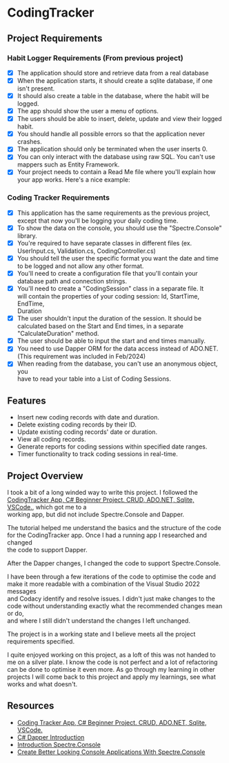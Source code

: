 # CodingTracker

## Project Requirements

### Habit Logger Requirements (From previous project)

- [X] The application should store and retrieve data from a real database
- [X] When the application starts, it should create a sqlite database, if one
  isn't present.
- [X] It should also create a table in the database, where the habit will be  
  logged.
- [X] The app should show the user a menu of options.
- [X] The users should be able to insert, delete, update and view their logged  
  habit.
- [X] You should handle all possible errors so that the application never  
  crashes.
- [X] The application should only be terminated when the user inserts 0.
- [X] You can only interact with the database using raw SQL. You can't use  
  mappers such as Entity Framework.
- [X] Your project needs to contain a Read Me file where you'll explain how your
  app works. Here's a nice example:

### Coding Tracker Requirements

- [X] This application has the same requirements as the previous project,  
  except that now you'll be logging your daily coding time.
- [X] To show the data on the console, you should use the "Spectre.Console"  
  library.
- [X] You're required to have separate classes in different files (ex.  
  UserInput.cs, Validation.cs, CodingController.cs)
- [X] You should tell the user the specific format you want the date and time  
  to be logged and not allow any other format.
- [X] You'll need to create a configuration file that you'll contain your  
  database path and connection strings.
- [X] You'll need to create a "CodingSession" class in a separate file. It  
  will contain the properties of your coding session: Id, StartTime, EndTime,  
  Duration
- [X] The user shouldn't input the duration of the session. It should be  
  calculated based on the Start and End times, in a separate  
  "CalculateDuration" method.
- [X] The user should be able to input the start and end times manually.
- [X] You need to use Dapper ORM for the data access instead of ADO.NET.  
(This requirement was included in Feb/2024)
- [X] When reading from the database, you can't use an anonymous object, you  
  have to read your table into a List of Coding Sessions.

## Features

- Insert new coding records with date and duration.
- Delete existing coding records by their ID.
- Update existing coding records' date or duration.
- View all coding records.
- Generate reports for coding sessions within specified date ranges.
- Timer functionality to track coding sessions in real-time.

## Project Overview

I took a bit of a long winded way to write this project. I followed the  
[CodingTracker App, C# Beginner Project. CRUD, ADO.NET, Sqlite,  
VSCode.](https://youtu.be/tvrfIMiG3-s?si=hNIiJe8F2qEh3dqQ), which got me to a  
working app, but did not include Spectre.Console and Dapper.  

The tutorial helped me understand the basics and the structure of the code  
for the CodingTracker app. Once I had a running app I researched and changed  
the code to support Dapper.  

After the Dapper changes, I changed the code to support Spectre.Console.

I have been through a few iterations of the code to optimise the code and  
make it more readable with a combination of the Visual Studio 2022 messages  
and Codacy identify and resolve issues.  I didn't just make changes to the  
code without understanding exactly what the recommended changes mean or do,  
and where I still didn't understand the changes I left unchanged.

The project is in a working state and I believe meets all the project  
requirements specified.

I quite enjoyed working on this project, as a loft of this was not handed to  
me on a silver plate. I know the code is not perfect and a lot of refactoring  
can be done to optimise it even more. As go through my learning in other  
projects I will come back to this project and apply my learnings, see what  
works and what doesn't.

## Resources

- [Coding Tracker App, C# Beginner Project. CRUD, ADO.NET, Sqlite, VSCode.](https://youtu.be/tvrfIMiG3-s?si=hNIiJe8F2qEh3dqQ)
- [C# Dapper Introduction](https://www.youtube.com/watch?v=ntjjdxcYs-c)
- [Introduction Spectre.Console](https://youtu.be/rXJ2p2Am_0I?si=CHVqfUCMFYFLNlGa)
- [Create Better Looking Console Applications With Spectre.Console](https://code-maze.com/csharp-create-better-looking-console-applications-with-spectre-console/)